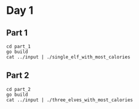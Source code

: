 # Day 1

## Part 1

```shell
cd part_1
go build
cat ../input | ./single_elf_with_most_calories
```

## Part 2

```shell
cd part_2
go build
cat ../input | ./three_elves_with_most_calories
```
